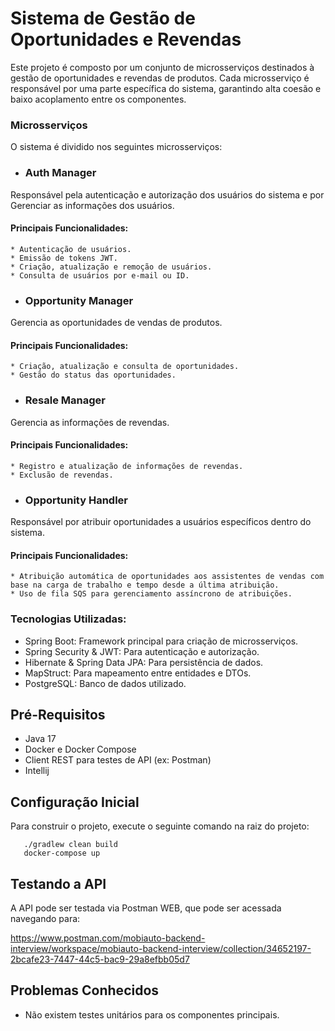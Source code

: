 # Sistema de Gestão de Oportunidades e Revendas
Este projeto é composto por um conjunto de microsserviços destinados à gestão de oportunidades e revendas de produtos.
Cada microsserviço é responsável por uma parte específica do sistema, garantindo alta coesão e baixo acoplamento entre os componentes.

### Microsserviços
O sistema é dividido nos seguintes microsserviços:

* ### Auth Manager
Responsável pela autenticação e autorização dos usuários do sistema e por Gerenciar as informações dos usuários.

#### Principais Funcionalidades:
    * Autenticação de usuários.
    * Emissão de tokens JWT.
    * Criação, atualização e remoção de usuários.
    * Consulta de usuários por e-mail ou ID.

* ### Opportunity Manager
Gerencia as oportunidades de vendas de produtos.

#### Principais Funcionalidades:
    * Criação, atualização e consulta de oportunidades.
    * Gestão do status das oportunidades.

* ### Resale Manager
Gerencia as informações de revendas.

#### Principais Funcionalidades:
    * Registro e atualização de informações de revendas.
    * Exclusão de revendas.

* ### Opportunity Handler
Responsável por atribuir oportunidades a usuários específicos dentro do sistema.

#### Principais Funcionalidades:
    * Atribuição automática de oportunidades aos assistentes de vendas com base na carga de trabalho e tempo desde a última atribuição.
    * Uso de fila SQS para gerenciamento assíncrono de atribuições.

  ### Tecnologias Utilizadas:
  * Spring Boot: Framework principal para criação de microsserviços.
  * Spring Security & JWT: Para autenticação e autorização.
  * Hibernate & Spring Data JPA: Para persistência de dados.
  * MapStruct: Para mapeamento entre entidades e DTOs.
  * PostgreSQL: Banco de dados utilizado.


## Pré-Requisitos

- Java 17
- Docker e Docker Compose
- Client REST para testes de API (ex: Postman)
- Intellij

## Configuração Inicial

Para construir o projeto, execute o seguinte comando na raiz do projeto:

       ./gradlew clean build 
       docker-compose up

## Testando a API

A  API pode ser testada via Postman WEB, que pode ser acessada navegando para:

https://www.postman.com/mobiauto-backend-interview/workspace/mobiauto-backend-interview/collection/34652197-2bcafe23-7447-44c5-bac9-29a8efbb05d7


## Problemas Conhecidos

 * Não existem testes unitários para os componentes principais.